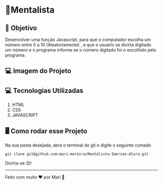 # 📗Mentalista 

## 🎯 Objetivo
Desenvolver uma função Javascript, para que o computador escolha um número entre  0 a 10 (Aleatoriamente) , e que o usuário se divirta digitado um número e o programa informe se o número digitado foi o escolhido pelo programa.

## 💻 Imagem do Projeto 

## 💻 Tecnologias Utilizadas
1. HTML
2. CSS
3. JAVASCRIPT

## 🖥 Como rodar esse Projeto
Na sua pasta desejada, abra o terminal do git e digite o seguinte comado 
~~~
git clone git@github.com:mari-moreira/Mentalista-Imersao-Alura.git
~~~
Divirta-se 😊!

<hr>

Feito com muito ❤ por Mari 🌻